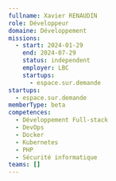```yaml
---
fullname: Xavier RENAUDIN
role: Développeur
domaine: Développement
missions:
  - start: 2024-01-29
    end: 2024-07-29
    status: independent
    employer: LBC
    startups:
      - espace.sur.demande
startups:
  - espace.sur.demande
memberType: beta
competences:
  - Développement Full-stack
  - DevOps
  - Docker
  - Kubernetes
  - PHP
  - Sécurité informatique
teams: []
---
```

